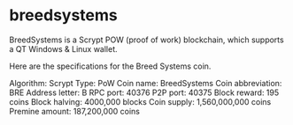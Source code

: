 # breedsystems
BreedSystems is a Scrypt POW (proof of work) blockchain, which supports a QT Windows &amp; Linux wallet.

Here are the specifications for the Breed Systems coin.

Algorithm: Scrypt
Type: PoW
Coin name: BreedSystems
Coin abbreviation:	BRE
Address letter:	B
RPC port:	40376
P2P port:	40375
Block reward:	195 coins
Block halving:	4000,000 blocks
Coin supply:	1,560,000,000 coins
Premine amount:	187,200,000 coins
